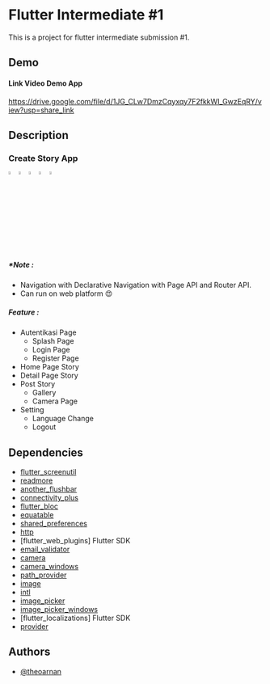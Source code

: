 
# Flutter Intermediate #1
This is a project for flutter intermediate submission #1.

## Demo
#### Link Video Demo  App
https://drive.google.com/file/d/1JG_CLw7DmzCqyxqy7F2fkkWI_GwzEqRY/view?usp=share_link

## Description
### Create Story App
<img src="https://cdn-icons-png.flaticon.com/512/541/541415.png"  width="4%" height="4%"><img src="https://cdn-icons-png.flaticon.com/512/541/541415.png"  width="4%" height="4%"><img src="https://cdn-icons-png.flaticon.com/512/541/541415.png"  width="4%" height="4%"><img src="https://cdn-icons-png.flaticon.com/512/541/541415.png"  width="4%" height="4%"><img src="https://cdn-icons-png.flaticon.com/512/541/541415.png"  width="4%" height="4%">
##### *Note :
- Navigation with Declarative Navigation with Page API and Router API.
- Can run on web platform 😍
##### Feature :
- Autentikasi Page
  - Splash Page
  - Login Page
  - Register Page
- Home Page Story 
- Detail Page Story
- Post Story
  - Gallery
  - Camera Page
- Setting
  - Language Change
  - Logout
## Dependencies
- [flutter_screenutil](https://pub.dev/packages/flutter_screenutil)
- [readmore](https://pub.dev/packages/readmore)
- [another_flushbar](https://pub.dev/packages/another_flushbar)
- [connectivity_plus](https://pub.dev/packages/connectivity_plus)
- [flutter_bloc](https://pub.dev/packages/flutter_bloc)
- [equatable](https://pub.dev/packages/equatable)
- [shared_preferences](https://pub.dev/packages/shared_preferences)
- [http](https://pub.dev/packages/http)
- [flutter_web_plugins] Flutter SDK
- [email_validator](https://pub.dev/packages/email_validator)
- [camera](https://pub.dev/packages/camera)
- [camera_windows](https://pub.dev/packages/camera_windows)
- [path_provider](https://pub.dev/packages/path_provider)
- [image](https://pub.dev/packages/image)
- [intl](https://pub.dev/packages/intl)
- [image_picker](https://pub.dev/packages/image_picker)
- [image_picker_windows](https://pub.dev/packages/image_picker_windows)
- [flutter_localizations] Flutter SDK
- [provider](https://pub.dev/packages/provider)

## Authors
- [@theoarnan](https://www.github.com/theoarnan)


